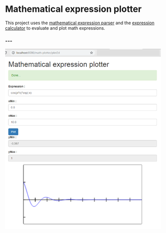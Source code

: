 # Mathematical expression plotter


This project uses the [mathematical expression parser](https://github.com/ibrahima-c/math-parser) and the [expression calculator](https://github.com/ibrahima-c/math-calculator) to evaluate and plot math expressions.

### ---
 
![alt text](https://github.com/ibrahima-c/math-plotter/blob/master/Capture.PNG)
